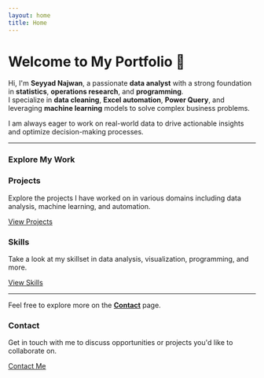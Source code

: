```yaml
---
layout: home
title: Home
---
```


<link rel="stylesheet" href="{{ '/assets/css/custom.css' | relative_url }}">

# Welcome to My Portfolio 👋

Hi, I'm **Seyyad Najwan**, a passionate **data analyst** with a strong foundation in **statistics**, **operations research**, and **programming**.  
I specialize in **data cleaning**, **Excel automation**, **Power Query**, and leveraging **machine learning** models to solve complex business problems.

I am always eager to work on real-world data to drive actionable insights and optimize decision-making processes.

---

### Explore My Work

<div class="card-container">
  <div class="card">
    <h3>Projects</h3>
    <p>Explore the projects I have worked on in various domains including data analysis, machine learning, and automation.</p>
    <a href="projects.md" class="btn">View Projects</a>
  </div>
  <div class="card">
    <h3>Skills</h3>
    <p>Take a look at my skillset in data analysis, visualization, programming, and more.</p>
    <a href="skills.md" class="btn">View Skills</a>
  </div>
</div>

---

Feel free to explore more on the **[Contact](contact.md)** page.
<div class="card-container">
   <div class="card">
    <h3>Contact</h3>
    <p>Get in touch with me to discuss opportunities or projects you'd like to collaborate on.</p>
    <a href="contact.md" class="btn">Contact Me</a>
  </div>
 </div>



